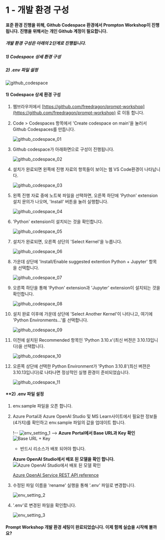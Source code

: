 # 1 - 개발 환경 구성

#### 표준 환경 진행을 위해, Github Codespace 환경에서 Prompton Workshop이 진행됩니다. 진행을 위해서는 개인 Github 계정이 필요합니다.  

##### 개발 환경 구성은 아래의 2단계로 진행됩니다.

##### 1) Codespace 상세 환경 구성

##### 2) .env 파일 설정

![github_codespace](../images/github_codespace.png)



#### **1) Codespace 상세 환경 구성**

1. 웹브라우저에서 [https://github.com/freedragon/prompt-workshop](https://github.com/freedragon/prompt-workshop) 로 이동 합니다.

   

2. Code > Codespaces 항목에서 'Create codespace on main'을 눌러서 Github Codespaces를 만듭니다.

   <!-- ![github_codespace_01](../images/github_codespace_01.png) -->

   ![github_codespace_01](../images/initial-screen-shot.jpg)

3. Github codespace가 아래화면으로 구성이 진행됩니다.

   ![github_codespace_02](../images/github_codespace_02.png)

   

4. 설치가 완료되면 왼쪽에 진행 자료의 항목들이 보이는 웹 VS Code환경이 나타납니다.  

   ![github_codespace_03](../images/github_codespace_03.png)

   

5. 왼쪽 진행 자료 중에 노트북 파일을 선택하면, 오른쪽 하단에 'Python' extension 설치 문의가 나오며, 'Install' 버튼을 눌러 실행합니다.   

   ![github_codespace_04](../images/github_codespace_04.png)

   

6. 'Python' extension이 설치되는 것을 확인합니다. 

   ![github_codespace_05](../images/github_codespace_05.png)

   

7. 설치가 완료되면, 오른쪽 상단의 'Select Kernel'을 누릅니다.

   ![github_codespace_06](../images/github_codespace_06.png)

   

8. 가운데 상단에 'Install/Enable suggested extention Python + Jupyter' 항목을 선택합니다.

   ![github_codespace_07](../images/github_codespace_07.png)

   

9. 오른쪽 하단을 통해 'Python' extension과 'Jupyter' extension이 설치되는 것을 확인합니다.

   ![github_codespace_08](../images/github_codespace_08.png)

   

10. 설치 완료 이후에 가운데 상단에 'Select Another Kernel'이 나타나고, 여기에 'Python Environments...'를 선택합니다.

    ![github_codespace_09](../images/github_codespace_09.png)

    

11. 이전에 설치된 Recommended 항목인 'Python 3.10.x'(최신 버젼은 3.10.13입니다)을 선택합니다.

    ![github_codespace_10](../images/github_codespace_10.png)

    

12. 오른쪽 상단에 선택한 Python Environment가 'Python 3.10.8'(최신 버젼은 3.10.13입니다)로 나타나면 정상적인 실행 환경이 준비되었습니다.

    ![github_codespace_11](../images/github_codespace_11.png)



#### **2) .env 파일 설정

1. env.sample 파일을 오픈 합니다.

   

2. Azure Portal과 Azure OpenAI Studio 및 MS Learn사이트에서 필요한 정보들 (4가지)를 확인하고 env.sample 파일의 값을 업데이트 합니다.

   !-- ![env_setting_1](../images/env_setting_1.PNG) -->
   **Azure Portal에서 Base URL과 Key 확인**
   ![Base URL + Key](../images/azure-portal-aoai-kae.png)
   * 반드시 리소스가 배포 되어야 합니다.

   **Azure OpenAI Studio에서 배포 된 모델을 확인 합니다.**
   ![Azure OpenAI Studio에서 배포 된 모델 확인](oaistudio-model.png)

   [Azure OpenAI Service REST API reference](https://learn.microsoft.com/en-us/azure/ai-services/openai/reference)

4. 수정된 파일 이름을 'rename' 실행을 통해 '.env' 파일로 변경합니다.

   ![env_setting_2](../images/env_setting_2.PNG)

   

5. '.env'로 변경된 파일을 확인합니다. 

   ![env_setting_3](../images/env_setting_3.PNG)



#### Prompt Workshop  개발 환경 세팅이 완료되었습니다. 이제 함께 실습을 시작해 볼까요?
